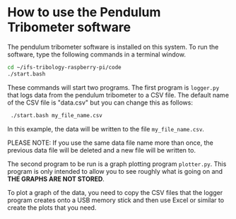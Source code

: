 # How to use the Pendulum Tribometer software

The pendulum tribometer software is installed on this system.
To run the software, type the following commands in a terminal window.

```bash
cd ~/ifs-tribology-raspberry-pi/code
./start.bash
```

These commands will start two programs.  The first program is `logger.py`
that logs data from the pendulum tribometer to a CSV file.  The default name
of the CSV file is "data.csv" but you can change this as follows:

```bash
 ./start.bash my_file_name.csv
```

In this example, the data will be written to the file `my_file_name.csv`.

PLEASE NOTE: If you use the same data file name more than once, the previous
data file will be deleted and a new file will be written to.

The second program to be run is a graph plotting program `plotter.py`.
This program is only intended to allow you to see roughly what is going on
and __THE GRAPHS ARE NOT STORED__.

To plot a graph of the data, you need to copy the CSV files that the logger
program creates onto a USB memory stick and then use Excel or similar
to create the plots that you need.
